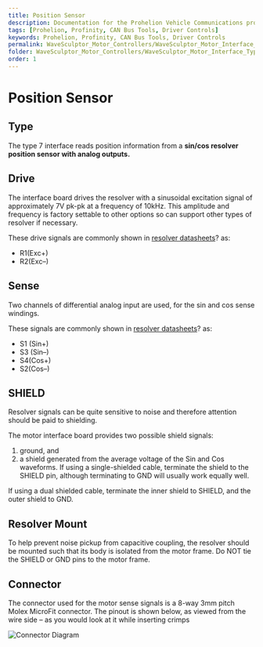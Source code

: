 ```yaml
---
title: Position Sensor
description: Documentation for the Prohelion Vehicle Communications protocol
tags: [Prohelion, Profinity, CAN Bus Tools, Driver Controls]
keywords: Prohelion, Profinity, CAN Bus Tools, Driver Controls
permalink: WaveSculptor_Motor_Controllers/WaveSculptor_Motor_Interface_Type_7/Position_sensor.html
folder: WaveSculptor_Motor_Controllers/WaveSculptor_Motor_Interface_Type_7
order: 1
---
```


# Position Sensor

## Type

The type 7 interface reads position information from a <strong>sin/cos resolver position sensor with analog outputs.</strong>

## Drive

The interface board drives the resolver with a sinusoidal excitation signal of approximately 7V pk-pk at a frequency of 10kHz.  This amplitude and frequency is factory settable to other options so can support other types of resolver if necessary. 

These drive signals are commonly shown in [resolver datasheets]()? as:

*   R1(Exc+)
*   R2(Exc–)

## Sense 

Two channels of differential analog input are used, for the sin and cos sense windings.  

These signals are commonly shown in [resolver datasheets]()? as:

*   S1 (Sin+)
*   S3 (Sin–)
*   S4(Cos+)
*   S2(Cos–)

## SHIELD

Resolver signals can be quite sensitive to noise and therefore attention should be paid to shielding. 

The motor interface board provides two possible shield signals:

1. ground, and 
2. a shield generated from the average voltage of the Sin and Cos waveforms.  If using a single-shielded cable, terminate the shield to the SHIELD pin, although terminating to GND will usually work equally well.

If using a dual shielded cable, terminate the inner shield to SHIELD, and the outer shield to GND.

## Resolver Mount

To help prevent noise pickup from capacitive coupling, the resolver should be mounted such that its body is isolated from the motor frame.  Do NOT tie the SHIELD or GND pins to the motor frame.

## Connector 

The connector used for the motor sense signals is a 8-way 3mm pitch Molex MicroFit connector.  The pinout is shown below, as viewed from the wire side – as you would look at it while inserting crimps

![Connector Diagram]({{site.dox.baseurl}}/images/WaveSculptor_Motor_Interface_T7/Connector1.png)

